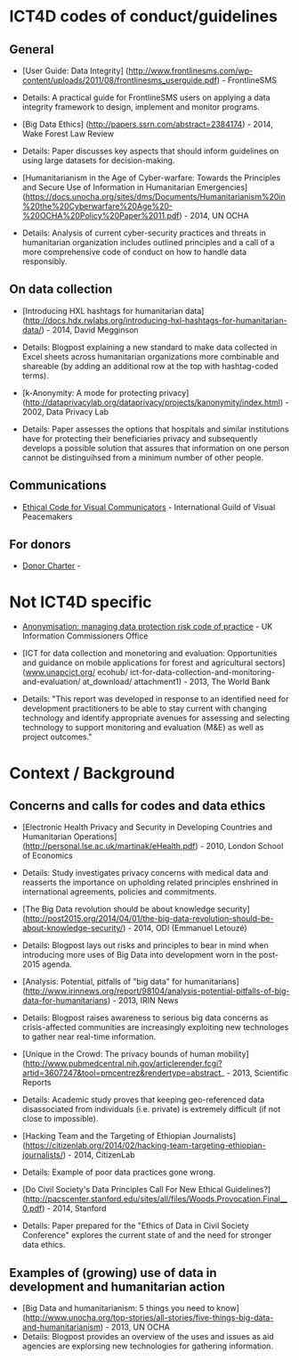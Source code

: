 # ICT4D codes of conduct/guidelines

## General

* [User Guide: Data Integrity] (http://www.frontlinesms.com/wp-content/uploads/2011/08/frontlinesms_userguide.pdf) - FrontlineSMS
* Details: A practical guide for FrontlineSMS users on applying a data integrity framework to design, implement and monitor programs.

* [Big Data Ethics] (http://papers.ssrn.com/abstract=2384174) - 2014, Wake Forest Law Review
* Details: Paper discusses key aspects that should inform guidelines on using large datasets for decision-making.

* [Humanitarianism in the Age of Cyber-warfare: Towards the Principles and Secure Use of Information in Humanitarian Emergencies] (https://docs.unocha.org/sites/dms/Documents/Humanitarianism%20in%20the%20Cyberwarfare%20Age%20-%20OCHA%20Policy%20Paper%2011.pdf) - 2014, UN OCHA
* Details: Analysis of current cyber-security practices and threats in humanitarian organization includes outlined principles and a call of a more comprehensive code of conduct on how to handle data responsibly.


## On data collection

* [Introducing HXL hashtags for humanitarian data] (http://docs.hdx.rwlabs.org/introducing-hxl-hashtags-for-humanitarian-data/) - 2014, David Megginson
* Details: Blogpost explaining a new standard to make data collected in Excel sheets across humanitarian organizations more combinable and shareable (by adding an additional row at the top with hashtag-coded terms).

* [k-Anonymity: A mode for protecting privacy] (http://dataprivacylab.org/dataprivacy/projects/kanonymity/index.html) - 2002, Data Privacy Lab
* Details: Paper assesses the options that hospitals and similar institutions have for protecting their beneficiaries privacy and subsequently develops a possible solution that assures that information on one person cannot be distinguihsed from a minimum number of other people.

## Communications

* [Ethical Code for Visual Communicators](http://visualpeacemakers.org/about/ethical_code/) - International Guild of Visual Peacemakers

## For donors

* [Donor Charter](http://www.donorscharter.org/) -

# Not ICT4D specific

* [Anonymisation: managing data protection risk code of practice](http://ico.org.uk/for_organisations/data_protection/topic_guides/anonymisation) - UK Information Commissioners Office

* [ICT for data collection and monetoring and evaluation: Opportunities and guidance on mobile applications for forest and agricultural sectors] (www.unapcict.org/ ecohub/ ict-for-data-collection-and-monitoring-and-evaluation/ at_download/ attachment1)  - 2013, The World Bank
* Details: "This report was developed in response to an identified need for development practitioners to be able to stay current with changing technology and identify appropriate avenues for assessing and selecting technology to support monitoring and evaluation (M&E) as well as project outcomes."

# Context / Background

## Concerns and calls for codes and data ethics

* [Electronic Health Privacy and Security in Developing Countries and Humanitarian Operations] (http://personal.lse.ac.uk/martinak/eHealth.pdf) - 2010, London School of Economics
* Details: Study investigates privacy concerns with medical data and reasserts the importance on upholding related principles enshrined in international agreements, policies and commitments.

* [The Big Data revolution should be about knowledge security] (http://post2015.org/2014/04/01/the-big-data-revolution-should-be-about-knowledge-security/) - 2014, ODI (Emmanuel Letouzé)
* Details: Blogpost lays out risks and principles to bear in mind when introducing more uses of Big Data into development worn in the post-2015 agenda.

* [Analysis: Potential, pitfalls of "big data" for humanitarians] (http://www.irinnews.org/report/98104/analysis-potential-pitfalls-of-big-data-for-humanitarians) - 2013, IRIN News
* Details: Blogpost raises awareness to serious big data concerns as crisis-affected communities are increasingly exploiting new technologes to gather near real-time information.

* [Unique in the Crowd: The privacy bounds of human mobility] (http://www.pubmedcentral.nih.gov/articlerender.fcgi?artid=3607247&tool=pmcentrez&rendertype=abstract_ - 2013, Scientific Reports
* Details: Academic study proves that keeping geo-referenced data disassociated from individuals (i.e. private) is extremely difficult (if not close to impossible).

* [Hacking Team and the Targeting of Ethiopian Journalists] (https://citizenlab.org/2014/02/hacking-team-targeting-ethiopian-journalists/) - 2014, CitizenLab
* Details: Example of poor data practices gone wrong.

* [Do Civil Society's Data Principles Call For New Ethical Guidelines?] (http://pacscenter.stanford.edu/sites/all/files/Woods.Provocation.Final__0.pdf) - 2014, Stanford
* Details: Paper prepared for the "Ethics of Data in Civil Society Conference" explores the current state of and the need for stronger data ethics.

## Examples of (growing) use of data in development and humanitarian action

* [Big Data and humanitarianism: 5 things you need to know] (http://www.unocha.org/top-stories/all-stories/five-things-big-data-and-humanitarianism) - 2013, UN OCHA
* Details: Blogpost provides an overview of the uses and issues as aid agencies are explorsing new technologies for gathering information.
